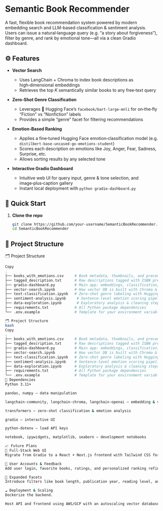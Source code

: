 # Semantic Book Recommender

A fast, flexible book recommendation system powered by modern embedding search and LLM-based classification & sentiment analysis. Users can issue a natural‑language query (e.g. “a story about forgiveness”), filter by genre, and rank by emotional tone—all via a clean Gradio dashboard.

## ⚙️ Features

- **Vector Search**  
  - Uses LangChain + Chroma to index book descriptions as high‑dimensional embeddings  
  - Retrieves the top _K_ semantically similar books to any free‑text query

- **Zero‑Shot Genre Classification**  
  - Leverages 🤗 Hugging Face’s `facebook/bart-large-mnli` for on‑the‑fly “Fiction” vs “Nonfiction” labels  
  - Provides a simple “genre” facet for filtering recommendations

- **Emotion‑Based Ranking**  
  - Applies a fine‑tuned Hugging Face emotion‑classification model (e.g. `distilbert-base-uncased-go-emotions-student`)  
  - Scores each description on emotions like Joy, Anger, Fear, Sadness, Surprise, etc.  
  - Allows sorting results by any selected tone

- **Interactive Gradio Dashboard**  
  - Intuitive web UI for query input, genre & tone selection, and image‑plus‑caption gallery  
  - Instant local deployment with `python gradio-dashboard.py`

## 🚀 Quick Start

1. **Clone the repo**  
   ```bash
   git clone https://github.com/your-username/SemanticBookRecommender.git
   cd SemanticBookRecommender

## 🚀 Project Structure

🗂 Project Structure
```bash
Copy
.
├── books_with_emotions.csv     # Book metadata, thumbnails, and precomputed emotion scores
├── tagged_description.txt      # Raw descriptions tagged with ISBN prefixes
├── gradio-dashboard.py         # Main app: embeddings, classification, sentiment, Gradio UI
├── vector-search.ipynb         # How vector DB is built with Chroma & OpenAIEmbeddings
├── text-classification.ipynb   # Zero‑shot genre labeling with Hugging Face
├── sentiment-analysis.ipynb     # Sentence‑level emotion scoring pipeline
├── data-exploration.ipynb       # Exploratory analysis & cleaning steps
├── requirements.txt            # All Python package dependencies
└── .env.example                # Template for your environment variables

🗂 Project Structure
bash
Copy
.
├── books_with_emotions.csv     # Book metadata, thumbnails, and precomputed emotion scores
├── tagged_description.txt      # Raw descriptions tagged with ISBN prefixes
├── gradio-dashboard.py         # Main app: embeddings, classification, sentiment, Gradio UI
├── vector-search.ipynb         # How vector DB is built with Chroma & OpenAIEmbeddings
├── text-classification.ipynb   # Zero‑shot genre labeling with Hugging Face
├── sentiment-analysis.ipynb    # Sentence‑level emotion scoring pipeline
├── data-exploration.ipynb      # Exploratory analysis & cleaning steps
├── requirements.txt            # All Python package dependencies
└── .env.example                # Template for your environment variables
🔧 Dependencies
Python 3.11+

pandas, numpy — data manipulation

langchain-community, langchain-chroma, langchain-openai — embedding & vector DB

transformers — zero-shot classification & emotion analysis

gradio — interactive UI

python-dotenv — load API keys

notebook, ipywidgets, matplotlib, seaborn — development notebooks

📈 Future Plans
🔄 Full‑Stack Web UI
Migrate from Gradio to a React + Next.js frontend with Tailwind CSS for production-ready deployment.

👤 User Accounts & Feedback
Add user login, favorite books, ratings, and personalized ranking refinement.

🧩 Expanded Facets
Introduce filters like book length, publication year, reading level, and community-driven tags.

☁️ Deployment & Scaling
Dockerize the backend.

Host API and frontend using AWS/GCP with an autoscaling vector database.


